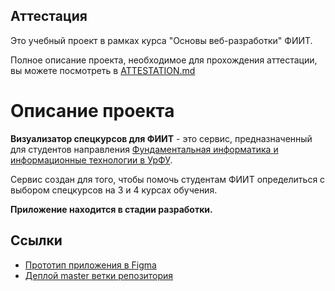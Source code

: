 ## Аттестация

Это учебный проект в рамках курса "Основы веб-разработки" ФИИТ. 

Полное описание проекта, необходимое для прохождения аттестации, вы можете посмотреть в [ATTESTATION.md](https://github.com/denisSurkov/fiit-courses-vizualizator/tree/master/ATTESTATION.md)

# Описание проекта

**Визуализатор спецкурсов для ФИИТ** - это сервис, предназначенный для студентов направления [Фундаментальная информатика и информационные технологии в УрФУ](https://fiit-urfu.ru/). 

Сервис создан для того, чтобы помочь студентам ФИИТ определиться с выбором спецкурсов на 3 и 4 курсах обучения.

**Приложение находится в стадии разработки.**

## Ссылки

- [Прототип приложения в Figma](https://www.figma.com/proto/WGF4bQoWjH0xPK7dlgOUH8/Design-for-fiit-courses-vizualizator?node-id=51%3A243&starting-point-node-id=51%3A243&show-proto-sidebar=1&scaling=scale-down-width)
- [Деплой master ветки репозитория](http://62.84.114.245:8081/)
